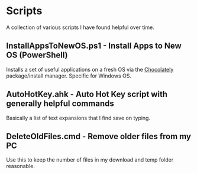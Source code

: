 # Scripts
A collection of various scripts I have found helpful over time.

## InstallAppsToNewOS.ps1 - Install Apps to New OS (PowerShell)
Installs a set of useful applications on a fresh OS via the [Chocolately](https://chocolatey.org/) package/install manager. Specific for Windows OS.

## AutoHotKey.ahk - Auto Hot Key script with generally helpful commands
Basically a list of text expansions that I find save on typing.

## DeleteOldFiles.cmd - Remove older files from my PC
Use this to keep the number of files in my download and temp folder reasonable.
